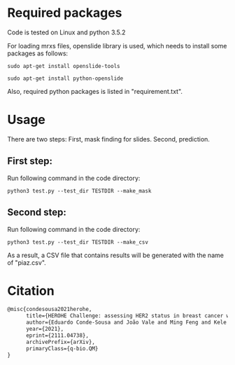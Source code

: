 # Required packages
Code is tested on Linux and python 3.5.2

For loading mrxs files, openslide library is used, which needs to install some packages as follows:

	sudo apt-get install openslide-tools
	
	sudo apt-get install python-openslide
	
Also, required python packages is listed in "requirement.txt".


# Usage
There are two steps: First, mask finding for slides. Second, prediction.

## First step:
Run following command in the code directory:

	python3 test.py --test_dir TESTDIR --make_mask

## Second step:
Run following command in the code directory:

	python3 test.py --test_dir TESTDIR --make_csv

As a result, a CSV file that contains results will be generated with the name of "piaz.csv".

# Citation
```latex
@misc{condesousa2021herohe,
      title={HEROHE Challenge: assessing HER2 status in breast cancer without immunohistochemistry or in situ hybridization}, 
      author={Eduardo Conde-Sousa and João Vale and Ming Feng and Kele Xu and Yin Wang and Vincenzo Della Mea and David La Barbera and Ehsan Montahaei and Mahdieh Soleymani Baghshah and Andreas Turzynski and Jacob Gildenblat and Eldad Klaiman and Yiyu Hong and Guilherme Aresta and Teresa Araújo and Paulo Aguiar and Catarina Eloy and António Polónia},
      year={2021},
      eprint={2111.04738},
      archivePrefix={arXiv},
      primaryClass={q-bio.QM}
}
```
